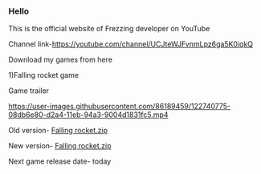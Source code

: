 









### Hello 

This is the official website of Frezzing developer on YouTube

Channel link-https://youtube.com/channel/UCJteWJFvnmLpz6ga5K0iqkQ

Download my games from here



1)Falling rocket game

Game trailer

https://user-images.githubusercontent.com/86189459/122740775-08db6e80-d2a4-11eb-94a3-9004d1831fc5.mp4

Old version-
[Falling rocket.zip](https://github.com/freezingdeveloper/freezingdeveloper/files/6682369/Falling.rocket.zip)



New version-
[Falling rocket.zip](https://github.com/freezingdeveloper/freezingdeveloper/files/6682444/Falling.rocket.zip)

Next game release date-
today





